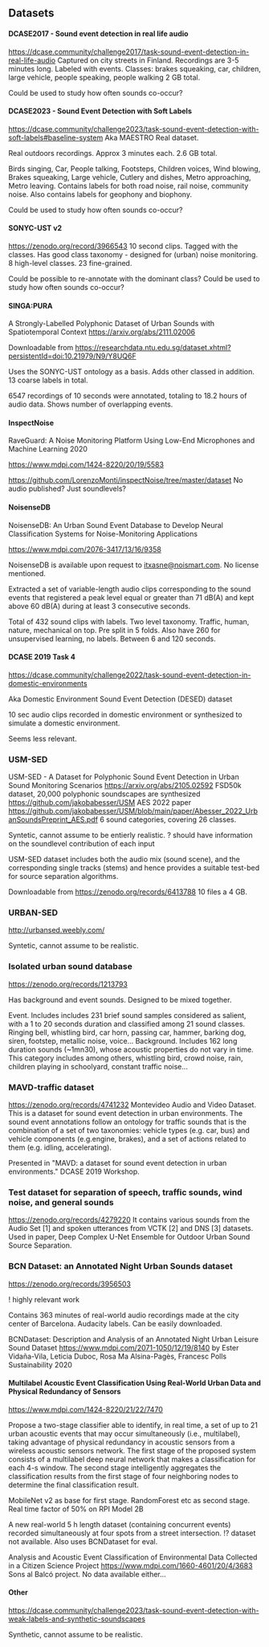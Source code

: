 
## Datasets

#### DCASE2017 - Sound event detection in real life audio
https://dcase.community/challenge2017/task-sound-event-detection-in-real-life-audio
Captured on city streets in Finland. Recordings are 3-5 minutes long.
Labeled with events.
Classes: brakes squeaking, car, children, large vehicle, people speaking, people walking
2 GB total.

Could be used to study how often sounds co-occur?

#### DCASE2023 - Sound Event Detection with Soft Labels
https://dcase.community/challenge2023/task-sound-event-detection-with-soft-labels#baseline-system
Aka MAESTRO Real dataset.

Real outdoors recordings. Approx 3 minutes each.
2.6 GB total.

Birds singing, Car, People talking, Footsteps, Children voices, Wind blowing, Brakes squeaking,
Large vehicle, Cutlery and dishes, Metro approaching, Metro leaving.
Contains labels for both road noise, rail noise, community noise.
Also contains labels for geophony and biophony.

Could be used to study how often sounds co-occur?

#### SONYC-UST v2
https://zenodo.org/record/3966543
10 second clips. Tagged with the classes.
Has good class taxonomy - designed for (urban) noise monitoring.
8 high-level classes. 23 fine-grained.

Could be possible to re-annotate with the dominant class?
Could be used to study how often sounds co-occur?


#### SINGA:PURA
A Strongly-Labelled Polyphonic Dataset of Urban Sounds with Spatiotemporal Context
https://arxiv.org/abs/2111.02006

Downloadable from
https://researchdata.ntu.edu.sg/dataset.xhtml?persistentId=doi:10.21979/N9/Y8UQ6F

Uses the SONYC-UST ontology as a basis.
Adds other classed in addition.
13 coarse labels in total.

6547 recordings of 10 seconds were annotated, totaling to 18.2 hours of audio data.
Shows number of overlapping events.

#### InspectNoise
RaveGuard: A Noise Monitoring Platform Using Low-End Microphones and Machine Learning 
2020

https://www.mdpi.com/1424-8220/20/19/5583

https://github.com/LorenzoMonti/inspectNoise/tree/master/dataset
No audio published? Just soundlevels?

#### NoisenseDB

NoisenseDB: An Urban Sound Event Database to Develop Neural Classification Systems for Noise-Monitoring Applications

https://www.mdpi.com/2076-3417/13/16/9358

NoisenseDB is available upon request to itxasne@noismart.com.
No license mentioned.

Extracted a set of variable-length audio clips corresponding to the sound events that registered
a peak level equal or greater than 71 dB(A)
and kept above 60 dB(A) during at least 3 consecutive seconds.

Total of 432 sound clips with labels.
Two level taxonomy. Traffic, human, nature, mechanical on top.
Pre split in 5 folds.
Also have 260 for unsupervised learning, no labels.
Between 6 and 120 seconds.


#### DCASE 2019 Task 4 
https://dcase.community/challenge2022/task-sound-event-detection-in-domestic-environments

Aka Domestic Environment Sound Event Detection (DESED) dataset

10 sec audio clips recorded in domestic environment or synthesized to simulate a domestic environment.

Seems less relevant.

### USM-SED
USM-SED - A Dataset for Polyphonic Sound Event Detection in Urban Sound Monitoring Scenarios
https://arxiv.org/abs/2105.02592
FSD50k dataset, 20,000 polyphonic soundscapes are synthesized
https://github.com/jakobabesser/USM
AES 2022 paper
https://github.com/jakobabesser/USM/blob/main/paper/Abesser_2022_UrbanSoundsPreprint_AES.pdf
6 sound categories, covering 26 classes. 

Syntetic, cannot assume to be entierly realistic.
? should have information on the soundlevel contribution of each input

USM-SED dataset includes both the audio mix (sound scene),
and the corresponding single tracks (stems) and hence provides a suitable test-bed for source separation algorithms.

Downloadable from
https://zenodo.org/records/6413788
10 files a 4 GB.

### URBAN-SED

http://urbansed.weebly.com/

Syntetic, cannot assume to be realistic.

### Isolated urban sound database
https://zenodo.org/records/1213793

Has background and event sounds. Designed to be mixed together.

Event. Includes includes 231 brief sound samples considered as salient,
with a 1 to 20 seconds duration and classified among 21 sound classes.
Ringing bell, whistling bird, car horn, passing car, hammer, barking dog, siren, footstep, metallic noise, voice...
Background. Includes 162 long duration sounds (~1mn30), whose acoustic properties do not vary in time.
This category includes among others, whistling bird, crowd noise, rain, children playing in schoolyard, constant traffic noise...

### MAVD-traffic dataset
https://zenodo.org/records/4741232
Montevideo Audio and Video Dataset.
This is a dataset for sound event detection in urban environments.
The sound event annotations follow an ontology for traffic sounds that is the combination of a set of two taxonomies: vehicle types (e.g. car, bus) and vehicle components (e.g.engine, brakes), and a set of actions related to them (e.g. idling, accelerating).

Presented in "MAVD: a dataset for sound event detection in urban environments." DCASE 2019 Workshop.

### Test dataset for separation of speech, traffic sounds, wind noise, and general sounds

https://zenodo.org/records/4279220
It contains various sounds from the Audio Set [1] and spoken utterances from VCTK [2] and DNS [3] datasets.
Used in paper,
Deep Complex U-Net Ensemble for Outdoor Urban Sound Source Separation.


### BCN Dataset: an Annotated Night Urban Sounds dataset
https://zenodo.org/records/3956503

! highly relevant work

Contains 363 minutes of real-world audio recordings made at the city center of Barcelona.
Audacity labels.
Can be easily downloaded.

BCNDataset: Description and Analysis of an Annotated Night Urban Leisure Sound Dataset 
https://www.mdpi.com/2071-1050/12/19/8140
by Ester Vidaña-Vila, Leticia Duboc, Rosa Ma Alsina-Pagès, Francesc Polls
Sustainability 2020


#### Multilabel Acoustic Event Classification Using Real-World Urban Data and Physical Redundancy of Sensors 
https://www.mdpi.com/1424-8220/21/22/7470

Propose a two-stage classifier able to identify, in real time, a set of up to 21 urban acoustic events that may occur simultaneously (i.e., multilabel), taking advantage of physical redundancy in acoustic sensors from a wireless acoustic sensors network. The first stage of the proposed system consists of a multilabel deep neural network that makes a classification for each 4-s window. The second stage intelligently aggregates the classification results from the first stage of four neighboring nodes to determine the final classification result.

MobileNet v2 as base for first stage.
RandomForest etc as second stage.
Real time factor of 50% on RPI Model 2B

A new real-world 5 h length dataset (containing concurrent events) recorded simultaneously at four spots from a street intersection.
!? dataset not available.
Also uses BCNDataset for eval.

Analysis and Acoustic Event Classification of Environmental Data Collected in a Citizen Science Project 
https://www.mdpi.com/1660-4601/20/4/3683
Sons al Balcó project.
No data available either...

#### Other

https://dcase.community/challenge2023/task-sound-event-detection-with-weak-labels-and-synthetic-soundscapes 

Synthetic, cannot assume to be realistic.
